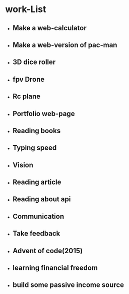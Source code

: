 # work-List
- ## Make a web-calculator
- ## Make a web-version of pac-man
- ## 3D dice roller
- ## fpv Drone 
- ## Rc plane
- ## Portfolio web-page
- ## Reading books
- ## Typing speed
- ## Vision
- ## Reading article
- ## Reading about api
- ## Communication
- ## Take feedback
- ## Advent of code(2015)
- ## learning financial freedom
- ## build some passive income source
